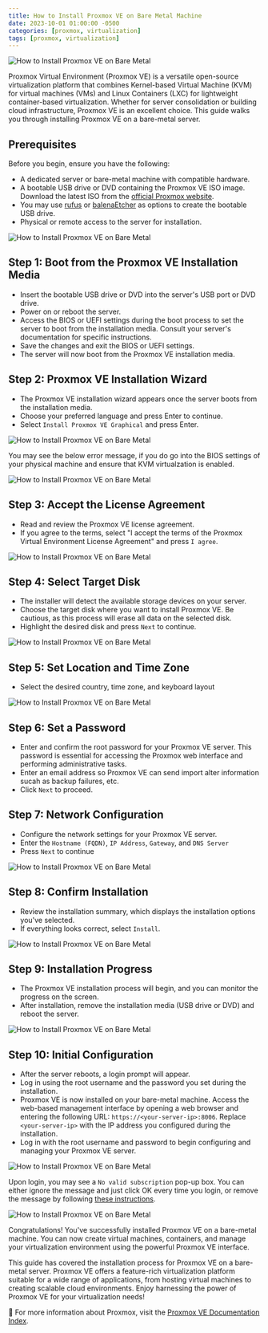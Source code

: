 ```yaml
---
title: How to Install Proxmox VE on Bare Metal Machine
date: 2023-10-01 01:00:00 -0500
categories: [proxmox, virtualization]
tags: [proxmox, virtualization]
---
```


![How to Install Proxmox VE on Bare Metal](/assets/img/posts/2023/proxmox_install_bare_metal/proxmox_install_bare_metal1.jpg)


Proxmox Virtual Environment (Proxmox VE) is a versatile open-source virtualization platform that combines Kernel-based Virtual Machine (KVM) for virtual machines (VMs) and Linux Containers (LXC) for lightweight container-based virtualization. Whether for server consolidation or building cloud infrastructure, Proxmox VE is an excellent choice. This guide walks you through installing Proxmox VE on a bare-metal server.

## Prerequisites

Before you begin, ensure you have the following:

- A dedicated server or bare-metal machine with compatible hardware.
- A bootable USB drive or DVD containing the Proxmox VE ISO image. Download the latest ISO from the [official Proxmox website](https://www.proxmox.com/en/downloads).
- You may use [rufus](https://rufus.ie/en/) or [balenaEtcher](https://etcher.balena.io) as options to create the bootable USB drive.
- Physical or remote access to the server for installation.

![How to Install Proxmox VE on Bare Metal](/assets/img/posts/2023/proxmox_install_bare_metal/proxmox_install_bare_metal2.png)

## Step 1: Boot from the Proxmox VE Installation Media

- Insert the bootable USB drive or DVD into the server's USB port or DVD drive.
- Power on or reboot the server.
- Access the BIOS or UEFI settings during the boot process to set the server to boot from the installation media. Consult your server's documentation for specific instructions.
- Save the changes and exit the BIOS or UEFI settings.
- The server will now boot from the Proxmox VE installation media.


## Step 2: Proxmox VE Installation Wizard

- The Proxmox VE installation wizard appears once the server boots from the installation media.
- Choose your preferred language and press Enter to continue.
- Select `Install Proxmox VE Graphical` and press Enter.

![How to Install Proxmox VE on Bare Metal](/assets/img/posts/2023/proxmox_install_bare_metal/proxmox_install_bare_metal3.png)


You may see the below error message, if you do go into the BIOS settings of your physical machine and ensure that KVM virtualzation is enabled.

![How to Install Proxmox VE on Bare Metal](/assets/img/posts/2023/proxmox_install_bare_metal/proxmox_install_bare_metal4.png)

## Step 3: Accept the License Agreement

- Read and review the Proxmox VE license agreement.
- If you agree to the terms, select "I accept the terms of the Proxmox Virtual Environment License Agreement" and press `I agree`.

![How to Install Proxmox VE on Bare Metal](/assets/img/posts/2023/proxmox_install_bare_metal/proxmox_install_bare_metal5.png)

## Step 4: Select Target Disk

- The installer will detect the available storage devices on your server.
- Choose the target disk where you want to install Proxmox VE. Be cautious, as this process will erase all data on the selected disk.
- Highlight the desired disk and press `Next` to continue.

![How to Install Proxmox VE on Bare Metal](/assets/img/posts/2023/proxmox_install_bare_metal/proxmox_install_bare_metal6.png)

## Step 5: Set Location and Time Zone

- Select the desired country, time zone, and keyboard layout

![How to Install Proxmox VE on Bare Metal](/assets/img/posts/2023/proxmox_install_bare_metal/proxmox_install_bare_metal7.png)

## Step 6: Set a Password

- Enter and confirm the root password for your Proxmox VE server. This password is essential for accessing the Proxmox web interface and performing administrative tasks.
- Enter an email address so Proxmox VE can send import alter information sucah as backup failures, etc.
- Click  `Next` to proceed.

## Step 7: Network Configuration

- Configure the network settings for your Proxmox VE server. 
- Enter the `Hostname (FQDN)`, `IP Address`, `Gateway`, and `DNS Server`
- Press `Next` to continue

![How to Install Proxmox VE on Bare Metal](/assets/img/posts/2023/proxmox_install_bare_metal/proxmox_install_bare_metal8.png)


## Step 8: Confirm Installation

- Review the installation summary, which displays the installation options you've selected.
- If everything looks correct, select `Install`.

![How to Install Proxmox VE on Bare Metal](/assets/img/posts/2023/proxmox_install_bare_metal/proxmox_install_bare_metal9.png)

## Step 9: Installation Progress

- The Proxmox VE installation process will begin, and you can monitor the progress on the screen.
- After installation, remove the installation media (USB drive or DVD) and reboot the server.

![How to Install Proxmox VE on Bare Metal](/assets/img/posts/2023/proxmox_install_bare_metal/proxmox_install_bare_metal10.png)

## Step 10: Initial Configuration

- After the server reboots, a login prompt will appear.
- Log in using the root username and the password you set during the installation.
- Proxmox VE is now installed on your bare-metal machine. Access the web-based management interface by opening a web browser and entering the following URL: `https://<your-server-ip>:8006`. Replace `<your-server-ip>` with the IP address you configured during the installation.
- Log in with the root username and password to begin configuring and managing your Proxmox VE server.

![How to Install Proxmox VE on Bare Metal](/assets/img/posts/2023/proxmox_install_bare_metal/proxmox_install_bare_metal11.png)

Upon login, you may see a `No valid subscription` pop-up box. You can either ignore the message and just click OK every time you login, or remove the message by following [these instructions](https://blog.johnsonpremier.net/proxmox_subscription_notification/).

![How to Install Proxmox VE on Bare Metal](/assets/img/posts/2023/proxmox_install_bare_metal/proxmox_install_bare_metal12.png)

Congratulations! You've successfully installed Proxmox VE on a bare-metal machine. You can now create virtual machines, containers, and manage your virtualization environment using the powerful Proxmox VE interface.

This guide has covered the installation process for Proxmox VE on a bare-metal server. Proxmox VE offers a feature-rich virtualization platform suitable for a wide range of applications, from hosting virtual machines to creating scalable cloud environments. Enjoy harnessing the power of Proxmox VE for your virtualization needs!

📝 For more information about Proxmox, visit the [Proxmox VE Documentation Index](https://pve.proxmox.com/pve-docs/).
